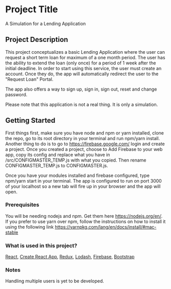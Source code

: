 # Project Title
A Simulation for a Lending Application

## Project Description

This project conceptualizes a basic Lending Application where the user can request a short term loan for maximum of a one month period. The user has the ability to extend the loan (only once) for a period of 1 week after the initial deadline.
In order to start using this service, the user must create an account. Once they do, the app will automatically redirect the user to the "Request Loan" Portal.

The app also offers a way to sign up, sign in, sign out, reset and change password.

Please note that this application is not a real thing. It is only a simulation.

## Getting Started

First things first, make sure you have node and npm or yarn installed, clone the repo, go to its root directory in your terminal and run npm/yarn install.
Another thing to do is to go to https://firebase.google.com/ login and create a project. Once you created a project, choose to Add Firebase to your web app, copy its config and replace what you have in /src/CONFIGMASTER_TEMP.js with what you copied. Then rename CONFIGMASTER_TEMP.js to CONFIGMASTER.js.

Once you have your modules installed and firebase configured, type npm/yarn start in your terminal. The app is configured to run on port 3000 of your localhost so a new tab will fire up in your browser and the app will open.

### Prerequisites

You will be needing nodejs and npm. Get them here https://nodejs.org/en/.
If you prefer to use yarn over npm, follow the instructions on how to install it using the following link https://yarnpkg.com/lang/en/docs/install/#mac-stable

### What is used in this project?

[React](https://reactjs.org/), [Create React App](https://github.com/facebook/create-react-app), [Redux](https://redux.js.org/), [Lodash](https://lodash.com/), [Firebase](https://firebase.google.com/), [Bootstrap](https://getbootstrap.com/)

### Notes

Handling multiple users is yet to be developed.
